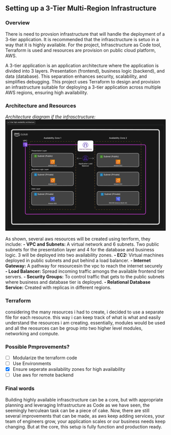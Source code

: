 ## Setting up  a 3-Tier Multi-Region Infrastructure

###  Overview
There is need to provsion infrastructure that will handle the deployment of a 3-tier application. It is recommended that the infrasctructure is setuo in a way that it is highly available. For the project, Infrasctructure as Code tool, Terraform is used and resources are provision on public cloud platform, AWS.

A 3-tier application is an application architecture where the application is divided into 3 layers. Presentation (frontend), business logic (backend), and data (database). This separation enhances security, scalability, and simplifies debugging. This project uses Terraform to design and provision an infrastructure suitable for deploying a 3-tier application across multiple AWS regions, ensuring high availability.

### Architecture and Resources
_Architecture diagram if the infrasctructure:_
![architecture diagram](../images/3-tier_architecture.png)

As shown, several aws resources will be created using terrform, they include:
__- VPC and Subnets:__ A virtual network and 6 subnets. Two public subnets for the presentation layer and 4 for the database and business logic. 3 will be deployed into two availability zones.
__- EC2:__ Virtual machines deployed in public subnets and put behind a load balancer.
__- Internet Gateway:__ A pathway for resourcesin the vpc to reach the internet securely
__- Load Balancer:__ Spread incoming traffic amongs the available frontend tier servers.
__- Security Groups:__ To control traffic that gets to the public subnets where business and database tier is deployed.
__- Relational Database Service:__ Created with replicas in different regions.

### Terraform
considering the many resources i had to create, i decided to use a separate file for each resource. this way i can keep track of what is what and easily understand the resources i am creating. essentially, modules would be used and all the reosurces can be group into two higher level modules, networking and compute.

### Possible Pmprovements?
- [ ] Modularize the terraform code
- [ ] Use Environments
- [x] Ensure seperate availability zones for high availability
- [ ] Use aws for remote backend

### Final words
Building highly available infrasctructure can be a core, but with appropriate planning and leveraging Infrastructure as Code as we have seen, the seemingly herculean task can be a piece of cake. Now, there are still several improvements that can be made, as aws keep adding services, your team of engineers grow, your application scales or our business needs keep changing. But at the core, this setup is fully function and production ready.